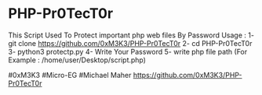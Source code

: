# PHP-Pr0TecT0r
This Script Used To Protect important php web files By Password
Usage :
1- git clone https://github.com/0xM3K3/PHP-Pr0TecT0r
2- cd PHP-Pr0TecT0r
3- python3 protectp.py
4- Write Your Password
5- write php file path (For Example : /home/user/Desktop/script.php)

#0xM3K3
#Micro-EG
#Michael Maher
https://github.com/0xM3K3/PHP-Pr0TecT0r





